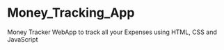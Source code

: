 # Money_Tracking_App
Money Tracker WebApp to track all your Expenses using HTML, CSS and JavaScript

